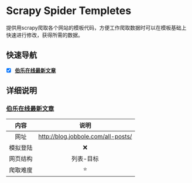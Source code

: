 # Scrapy Spider Templetes
提供用scrapy爬取各个网站的模板代码，方便工作爬取数据时可以在模板基础上快速进行修改，获得所需的数据。

## 快速导航

- [x] **[伯乐在线最新文章](https://github.com/neuclil/scrapy-spider-templetes#%E4%BC%AF%E4%B9%90%E5%9C%A8%E7%BA%BF%E6%9C%80%E6%96%B0%E6%96%87%E7%AB%A0)**

## 详细说明

### [伯乐在线最新文章](https://github.com/neuclil/scrapy-spider-templete/tree/master/jobbole) 

|  内容  |                 说明                 |
| :--: | :--------------------------------: |
|  网址  | http://blog.jobbole.com/all-posts/ |
| 模拟登陆 |                :x:                 |
| 网页结构 |               列表-目标                |
| 爬取难度 |               :star:               |



